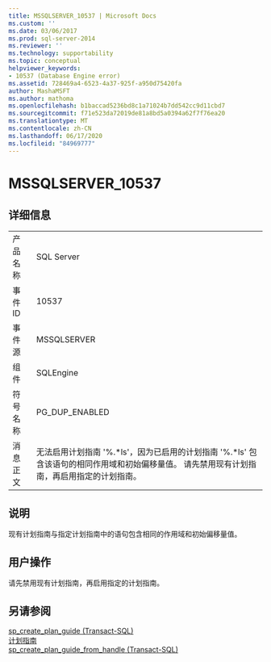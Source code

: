 ```yaml
---
title: MSSQLSERVER_10537 | Microsoft Docs
ms.custom: ''
ms.date: 03/06/2017
ms.prod: sql-server-2014
ms.reviewer: ''
ms.technology: supportability
ms.topic: conceptual
helpviewer_keywords:
- 10537 (Database Engine error)
ms.assetid: 728469a4-6523-4a37-925f-a950d75420fa
author: MashaMSFT
ms.author: mathoma
ms.openlocfilehash: b1baccad5236bd8c1a71024b7dd542cc9d11cbd7
ms.sourcegitcommit: f71e523da72019de81a8bd5a0394a62f7f76ea20
ms.translationtype: MT
ms.contentlocale: zh-CN
ms.lasthandoff: 06/17/2020
ms.locfileid: "84969777"
---
```

# <a name="mssqlserver_10537"></a>MSSQLSERVER_10537
    
## <a name="details"></a>详细信息  
  
|||  
|-|-|  
|产品名称|SQL Server|  
|事件 ID|10537|  
|事件源|MSSQLSERVER|  
|组件|SQLEngine|  
|符号名称|PG_DUP_ENABLED|  
|消息正文|无法启用计划指南 '%.*ls'，因为已启用的计划指南 '%.\*ls' 包含该语句的相同作用域和初始偏移量值。 请先禁用现有计划指南，再启用指定的计划指南。|  
  
## <a name="explanation"></a>说明  
 现有计划指南与指定计划指南中的语句包含相同的作用域和初始偏移量值。  
  
## <a name="user-action"></a>用户操作  
 请先禁用现有计划指南，再启用指定的计划指南。  
  
## <a name="see-also"></a>另请参阅  
 [sp_create_plan_guide (Transact-SQL)](/sql/relational-databases/system-stored-procedures/sp-create-plan-guide-transact-sql)   
 [计划指南](../performance/plan-guides.md)   
 [sp_create_plan_guide_from_handle (Transact-SQL)](/sql/relational-databases/system-stored-procedures/sp-create-plan-guide-from-handle-transact-sql)  
  
  
